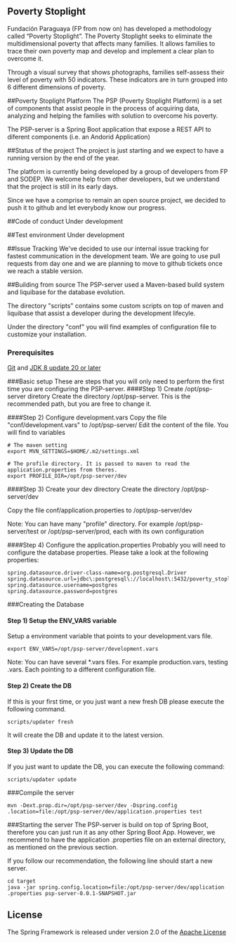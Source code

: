 ## Poverty Stoplight
Fundación Paraguaya (FP from now on) has developed a methodology called 
“Poverty Stoplight”. The Poverty Stoplight seeks to eliminate the 
multidimensional poverty that affects many families. It allows families to 
trace their own poverty map and develop and implement a clear plan to 
overcome it.

Through a visual survey that shows photographs, families self-assess their 
level of poverty with 50 indicators. These indicators are in turn grouped 
into 6 different dimensions of poverty.

##Poverty Stoplight Platform
The PSP (Poverty Stoplight Platform) is a set of components that assist 
people in the process of acquiring data, analyzing and helping the families 
with solution to overcome his poverty.

The PSP-server is a Spring Boot application that expose a REST API to 
diferent components (i.e. an Andorid Application)

##Status of the project
The project is just starting and we expect to have a running version by the 
end of the year.

The platform is currently being developed by a group of developers 
from FP and SODEP. We welcome help from other developers, but we understand 
that the project is still in its early days.

Since we have a comprise to remain an open source project, we decided to push
 it to github and let everybody know our progress.

##Code of conduct
Under development

##Test environment
Under development

##Issue Tracking
We've decided to use our internal issue tracking for fastest communication in
 the development team. We are going to use pull requests from day one and we are
 planning to move to github tickets once we reach a stable version.
 
##Building from source
The PSP-server used a Maven-based build system and liquibase for the database
 evolution.
 
 The directory "scripts" contains some custom scripts on top of maven and 
 liquibase that assist a developer during the development lifecyle.

Under the directory "conf" you will find examples of configuration file to 
customize your installation.
### Prerequisites

[Git][] and [JDK 8 update 20 or later][JDK8 build]

###Basic setup
These are steps that you will only need to perform the first time you are 
configuring the PSP-server.
####Step 1) Create /opt/psp-server diretory
Create the directory /opt/psp-server. This is the recommended path, but you 
are free to change it. 

####Step 2) Configure development.vars
Copy the file "conf/development.vars" to /opt/psp-server/ 
Edit the content of the file. You will find to variables
```
# The maven setting
export MVN_SETTINGS=$HOME/.m2/settings.xml

# The profile directory. It is passed to maven to read the application.properties from theres.
export PROFILE_DIR=/opt/psp-server/dev
```
####Step 3) Create your dev directory
Create the directory /opt/psp-server/dev

Copy the file conf/application.properties to /opt/psp-server/dev

Note: You can have many "profile" directory. For example /opt/psp-server/test
 or /opt/psp-server/prod, each with its own configuration
 
####Step 4) Configure the application.properties
Probably you will need to configure the database properties. Please take a 
look at the following properties:
```
spring.datasource.driver-class-name=org.postgresql.Driver
spring.datasource.url=jdbc\:postgresql\://localhost\:5432/poverty_stoplight_platform
spring.datasource.username=postgres
spring.datasource.password=postgres
```

###Creating the Database
#### Step 1) Setup the ENV_VARS variable
Setup a environment variable that points to your development.vars file.
 
`export ENV_VARS=/opt/psp-server/development.vars`

Note: You can have several *.vars files. For example production.vars, testing
.vars. Each pointing to a different configuration file.

#### Step 2) Create the DB
If this is your first time, or you just want a new fresh DB please execute 
the following command. 

`scripts/updater fresh`

It will create the DB and update it to the latest  version.

#### Step 3) Update the DB
If you just want to update the DB, you can execute the following command:

`scripts/updater update`

###Compile the server

```
mvn -Dext.prop.dir=/opt/psp-server/dev -Dspring.config
.location=file:/opt/psp-server/dev/application.properties test
```

###Starting the server
The PSP-server is build on top of Spring Boot, therefore you can just run it 
as any other Spring Boot App. However, we recommend to have the application
.properties file on an external directory, as mentioned on the previous 
section. 

If you follow our recommendation, the following line should start a new server.

```
cd target
java -jar spring.config.location=file:/opt/psp-server/dev/application
.properties psp-server-0.0.1-SNAPSHOT.jar
```

## License
The Spring Framework is released under version 2.0 of the [Apache License][]

[Git]: http://help.github.com/set-up-git-redirect
[JDK8 build]: http://www.oracle.com/technetwork/java/javase/downloads
[Apache License]: http://www.apache.org/licenses/LICENSE-2.0